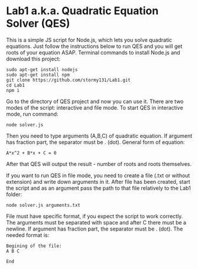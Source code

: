 # Lab1 a.k.a. Quadratic Equation Solver (QES)

This is a simple JS script for Node.js, which lets you solve quadratic equations. Just follow the instructions 
below to run QES and you will get roots of your equation ASAP.
Terminal commands to install Node.js and download this project:

    sudo apt-get install nodejs
    sudo apt-get install npm
    git clone https://github.com/stormy131/Lab1.git
    cd Lab1
    npm i

Go to the directory of QES project and now you can use it. There are two modes of the script: interactive and file mode.
To start QES in interactive mode, run command:
    
    node solver.js

Then you need to type arguments (A,B,C) of quadratic equation. If argument has fraction part, the separator must be . (dot).
General form of equation:

    A*x^2 + B*x + C = 0

After that QES will output the result - number of roots and roots themselves.

If you want to run QES in file mode, you need to create a file (.txt or without extension) and write down arguments in it.
After file has been created, start the script and as an argument pass the path to that file relatively to the Lab1 folder:

    node solver.js arguments.txt

File must have specific format, if you expect the script to work correctly. The arguments must be separated with space 
and after C there must be a newline. If argument has fraction part, the separator must be . (dot). The needed format is:

    Begining of the file:
    A B C

    End